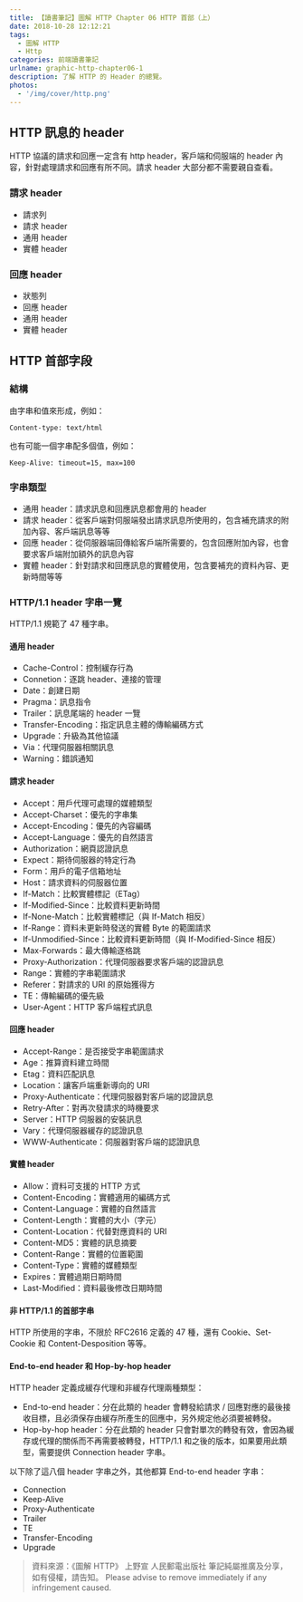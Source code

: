 ```yaml
---
title: 【讀書筆記】圖解 HTTP Chapter 06 HTTP 首部（上）
date: 2018-10-28 12:12:21
tags:
  - 圖解 HTTP
  - Http
categories: 前端讀書筆記
urlname: graphic-http-chapter06-1
description: 了解 HTTP 的 Header 的總覽。
photos:
  - '/img/cover/http.png'
---
```


<!--more-->

## HTTP 訊息的 header

HTTP 協議的請求和回應一定含有 http header，客戶端和伺服端的 header 內容，針對處理請求和回應有所不同。請求 header 大部分都不需要親自查看。

### 請求 header

- 請求列
- 請求 header
- 通用 header
- 實體 header

### 回應 header

- 狀態列
- 回應 header
- 通用 header
- 實體 header

## HTTP 首部字段

### 結構

由字串和值來形成，例如：

```
Content-type: text/html
```

也有可能一個字串配多個值，例如：

```
Keep-Alive: timeout=15, max=100
```

### 字串類型

- 通用 header：請求訊息和回應訊息都會用的 header
- 請求 header：從客戶端對伺服端發出請求訊息所使用的，包含補充請求的附加內容、客戶端訊息等等
- 回應 header：從伺服器端回傳給客戶端所需要的，包含回應附加內容，也會要求客戶端附加額外的訊息內容
- 實體 header：針對請求和回應訊息的實體使用，包含要補充的資料內容、更新時間等等

### HTTP/1.1 header 字串一覽

HTTP/1.1 規範了 47 種字串。

#### 通用 header

- Cache-Control：控制緩存行為
- Connetion：逐跳 header、連接的管理
- Date：創建日期
- Pragma：訊息指令
- Trailer：訊息尾端的 header 一覽
- Transfer-Encoding：指定訊息主體的傳輸編碼方式
- Upgrade：升級為其他協議
- Via：代理伺服器相關訊息
- Warning：錯誤通知

#### 請求 header

- Accept：用戶代理可處理的媒體類型
- Accept-Charset：優先的字串集
- Accept-Encoding：優先的內容編碼
- Accept-Language：優先的自然語言
- Authorization：網頁認證訊息
- Expect：期待伺服器的特定行為
- Form：用戶的電子信箱地址
- Host：請求資料的伺服器位置
- If-Match：比較實體標記（ETag）
- If-Modified-Since：比較資料更新時間
- If-None-Match：比較實體標記（與 If-Match 相反）
- If-Range：資料未更新時發送的實體 Byte 的範圍請求
- If-Unmodified-Since：比較資料更新時間（與 If-Modified-Since 相反）
- Max-Forwards：最大傳輸逐格跳
- Proxy-Authorization：代理伺服器要求客戶端的認證訊息
- Range：實體的字串範圍請求
- Referer：對請求的 URI 的原始獲得方
- TE：傳輸編碼的優先級
- User-Agent：HTTP 客戶端程式訊息

#### 回應 header

- Accept-Range：是否接受字串範圍請求
- Age：推算資料建立時間
- Etag：資料匹配訊息
- Location：讓客戶端重新導向的 URI
- Proxy-Authenticate：代理伺服器對客戶端的認證訊息
- Retry-After：對再次發請求的時機要求
- Server：HTTP 伺服器的安裝訊息
- Vary：代理伺服器緩存的認證訊息
- WWW-Authenticate：伺服器對客戶端的認證訊息

#### 實體 header

- Allow：資料可支援的 HTTP 方式
- Content-Encoding：實體適用的編碼方式
- Content-Language：實體的自然語言
- Content-Length：實體的大小（字元）
- Content-Location：代替對應資料的 URI
- Content-MD5：實體的訊息摘要
- Content-Range：實體的位置範圍
- Content-Type：實體的媒體類型
- Expires：實體過期日期時間
- Last-Modified：資料最後修改日期時間

#### 非 HTTP/1.1 的首部字串

HTTP 所使用的字串，不限於 RFC2616 定義的 47 種，還有 Cookie、Set-Cookie 和 Content-Desposition 等等。

#### End-to-end header 和 Hop-by-hop header

HTTP header 定義成緩存代理和非緩存代理兩種類型：

- End-to-end header：分在此類的 header 會轉發給請求 / 回應對應的最後接收目標，且必須保存由緩存所產生的回應中，另外規定他必須要被轉發。
- Hop-by-hop header：分在此類的 header 只會對單次的轉發有效，會因為緩存或代理的關係而不再需要被轉發，HTTP/1.1 和之後的版本，如果要用此類型，需要提供 Connection header 字串。

以下除了這八個 header 字串之外，其他都算 End-to-end header 字串：

- Connection
- Keep-Alive
- Proxy-Authenticate
- Trailer
- TE
- Transfer-Encoding
- Upgrade

> 資料來源：《圖解 HTTP》 上野宣 人民郵電出版社
> 筆記純屬推廣及分享，如有侵權，請告知。
> Please advise to remove immediately if any infringement caused.
